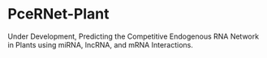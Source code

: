 # PceRNet-Plant
Under Development, Predicting the Competitive Endogenous RNA Network in Plants using miRNA, lncRNA, and mRNA Interactions.

